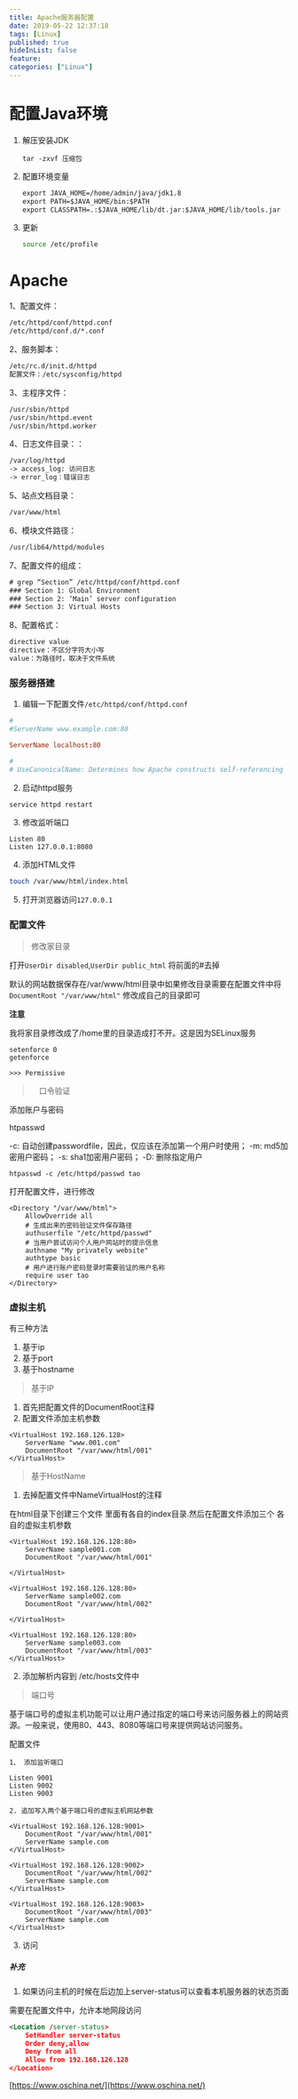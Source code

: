 ```yaml
---
title: Apache服务器配置
date: 2019-05-22 12:37:18
tags: [Linux]
published: true
hideInList: false
feature: 
categories: ["Linux"]
---
```

# 配置Java环境

1. 解压安装JDK

   ```shell
   tar -zxvf 压缩包
   ```

2. 配置环境变量

   ```xml
   export JAVA_HOME=/home/admin/java/jdk1.8
   export PATH=$JAVA_HOME/bin:$PATH 
   export CLASSPATH=.:$JAVA_HOME/lib/dt.jar:$JAVA_HOME/lib/tools.jar 
   ```

3. 更新

   ```bash
   source /etc/profile
   ```

   

# Apache

1、配置文件：

```xml
/etc/httpd/conf/httpd.conf 
/etc/httpd/conf.d/*.conf
```
2、服务脚本：
```xml
/etc/rc.d/init.d/httpd 
配置文件：/etc/sysconfig/httpd
```
3、主程序文件：

```xml
/usr/sbin/httpd 
/usr/sbin/httpd.event 
/usr/sbin/httpd.worker
```
4、日志文件目录：：
```xml
/var/log/httpd 
-> access_log: 访问日志 
-> error_log：错误日志
```
5、站点文档目录：

```xml
/var/www/html
```
6、模块文件路径：
```xml
/usr/lib64/httpd/modules
```
7、配置文件的组成：

```xml
# grep “Section” /etc/httpd/conf/httpd.conf 
### Section 1: Global Environment 
### Section 2: ‘Main’ server configuration 
### Section 3: Virtual Hosts
```
8、配置格式：

```xml
directive value 
directive：不区分字符大小写 
value：为路径时，取决于文件系统
```


### 服务器搭建

1. 编辑一下配置文件`/etc/httpd/conf/httpd.conf `

```conf
#
#ServerName www.example.com:80

ServerName localhost:80

#
# UseCanonicalName: Determines how Apache constructs self-referencing 
```

2. 启动httpd服务

```bash
service httpd restart
```

3. 修改监听端口

```properties
Listen 80
Listen 127.0.0.1:8080
```

4. 添加HTML文件

```bash
touch /var/www/html/index.html
```

5. 打开浏览器访问`127.0.0.1`

### 配置文件

> 修改家目录

打开`UserDir disabled`,`UserDir public_html` 将前面的#去掉

默认的网站数据保存在/var/www/html目录中如果修改目录需要在配置文件中将`DocumentRoot "/var/www/html"` 修改成自己的目录即可

**注意**

我将家目录修改成了/home里的目录造成打不开。这是因为SELinux服务

```
setenforce 0
getenforce

>>> Permissive
```

>　口令验证


添加账户与密码

htpasswd

-c: 自动创建passwordfile，因此，仅应该在添加第一个用户时使用； 
-m: md5加密用户密码； 
-s: sha1加密用户密码； 
-D: 删除指定用户

```
htpasswd -c /etc/httpd/passwd tao
```

打开配置文件，进行修改

```
<Directory "/var/www/html">
    AllowOverride all
    # 生成出来的密码验证文件保存路径
	authuserfile "/etc/httpd/passwd"
	# 当用户尝试访问个人用户网站时的提示信息
	authname "My privately website"
	authtype basic
	# 用户进行账户密码登录时需要验证的用户名称
	require user tao
</Directory>
```


### 虚拟主机

有三种方法

1. 基于ip
2. 基于port
3. 基于hostname

> 基于IP

1. 首先把配置文件的DocumentRoot注释
2. 配置文件添加主机参数

```
<VirtualHost 192.168.126.128>
	ServerName "www.001.com"
	DocumentRoot "/var/www/html/001"
</VirtualHost>
```


> 基于HostName

1. 去掉配置文件中NameVirtualHost的注释

在html目录下创建三个文件 里面有各自的index目录.然后在配置文件添加三个
各自的虚拟主机参数

```
<VirtualHost 192.168.126.128:80>
	ServerName sample001.com
	DocumentRoot "/var/www/html/001"
	
</VirtualHost>

<VirtualHost 192.168.126.128:80>
	ServerName sample002.com
	DocumentRoot "/var/www/html/002"
	
</VirtualHost>

<VirtualHost 192.168.126.128:80>
	ServerName sample003.com
	DocumentRoot "/var/www/html/003"
</VirtualHost>

```

2. 添加解析内容到 /etc/hosts文件中

> 端口号

基于端口号的虚拟主机功能可以让用户通过指定的端口号来访问服务器上的网站资源。一般来说，使用80、443、8080等端口号来提供网站访问服务。

配置文件

```
1、 添加监听端口

Listen 9001
Listen 9002
Listen 9003

2. 追加写入两个基于端口号的虚拟主机网站参数

<VirtualHost 192.168.126.128:9001>
	DocumentRoot "/var/www/html/001"
	ServerName sample.com
</VirtualHost>

<VirtualHost 192.168.126.128:9002>
	DocumentRoot "/var/www/html/002"
	ServerName sample.com
</VirtualHost>

<VirtualHost 192.168.126.128:9003>
	DocumentRoot "/var/www/html/003"
	ServerName sample.com
</VirtualHost>
```

3. 访问


##### 补充

1. 如果访问主机的时候在后边加上server-status可以查看本机服务器的状态页面

需要在配置文件中，允许本地网段访问

```xml
<Location /server-status>
    SetHandler server-status
    Order deny,allow
    Deny from all
    Allow from 192.168.126.128
</Location>
```



[https://www.oschina.net/](https://www.oschina.net/)

